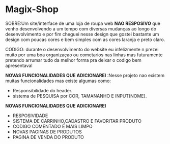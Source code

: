 # Magix-Shop

SOBRE:Um site/interface de uma loja de roupa web **NAO RESPOSIVO** que venho desenvolvendo a um tempo com diversas mudanças ao longo do desenvolvimento e por fim cheguei nesse design que gostei bastante
um design com poucas cores e bem simples com as cores laranja e preto claro.

CODIGO: durante o desenvolvimento do website eu infelizmente n prezei muito por uma boa organizaçao ou cometarios nas linhas mas futuramente pretendo arrumar tudo da melhor forma
pra deixar o codigo bem apresentaval 

****NOVAS FUNCIONALIDADES QUE ADICIONAREI**** :Nesse projeto nao existem muitas funcionalidades mas existe algumas como:
* Responsibilidade do header.
* sistema de PESQUISA por COR, TAMANANHO E INPUT(NOME).



****NOVAS FUNCIONALIDADES QUE ADICIONAREI****
* RESPOSIVIDADE
* SISTEMA DE CARRINHO,CADASTRO E FAVORITAR PRODUTO
* CODIGO COMENTADO E MAIS LIMPO
* NOVAS PAGINAS DE PRODUTOS
* PAGINA DE VENDA DO PRODUTO




